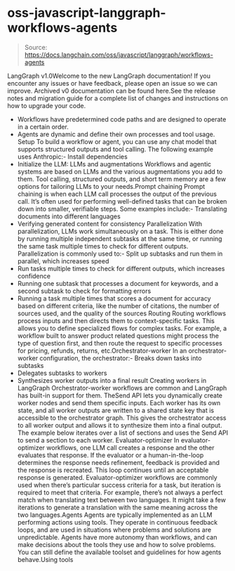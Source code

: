 # oss-javascript-langgraph-workflows-agents

> Source: https://docs.langchain.com/oss/javascript/langgraph/workflows-agents

LangGraph v1.0Welcome to the new LangGraph documentation! If you encounter any issues or have feedback, please open an issue so we can improve. Archived v0 documentation can be found here.See the release notes and migration guide for a complete list of changes and instructions on how to upgrade your code.
- Workflows have predetermined code paths and are designed to operate in a certain order.
- Agents are dynamic and define their own processes and tool usage.
Setup
To build a workflow or agent, you can use any chat model that supports structured outputs and tool calling. The following example uses Anthropic:- Install dependencies
- Initialize the LLM:
LLMs and augmentations
Workflows and agentic systems are based on LLMs and the various augmentations you add to them. Tool calling, structured outputs, and short term memory are a few options for tailoring LLMs to your needs.Prompt chaining
Prompt chaining is when each LLM call processes the output of the previous call. It’s often used for performing well-defined tasks that can be broken down into smaller, verifiable steps. Some examples include:- Translating documents into different languages
- Verifying generated content for consistency
Parallelization
With parallelization, LLMs work simultaneously on a task. This is either done by running multiple independent subtasks at the same time, or running the same task multiple times to check for different outputs. Parallelization is commonly used to:- Split up subtasks and run them in parallel, which increases speed
- Run tasks multiple times to check for different outputs, which increases confidence
- Running one subtask that processes a document for keywords, and a second subtask to check for formatting errors
- Running a task multiple times that scores a document for accuracy based on different criteria, like the number of citations, the number of sources used, and the quality of the sources
Routing
Routing workflows process inputs and then directs them to context-specific tasks. This allows you to define specialized flows for complex tasks. For example, a workflow built to answer product related questions might process the type of question first, and then route the request to specific processes for pricing, refunds, returns, etc.Orchestrator-worker
In an orchestrator-worker configuration, the orchestrator:- Breaks down tasks into subtasks
- Delegates subtasks to workers
- Synthesizes worker outputs into a final result
Creating workers in LangGraph
Orchestrator-worker workflows are common and LangGraph has built-in support for them. TheSend
API lets you dynamically create worker nodes and send them specific inputs. Each worker has its own state, and all worker outputs are written to a shared state key that is accessible to the orchestrator graph. This gives the orchestrator access to all worker output and allows it to synthesize them into a final output. The example below iterates over a list of sections and uses the Send
API to send a section to each worker.
Evaluator-optimizer
In evaluator-optimizer workflows, one LLM call creates a response and the other evaluates that response. If the evaluator or a human-in-the-loop determines the response needs refinement, feedback is provided and the response is recreated. This loop continues until an acceptable response is generated. Evaluator-optimizer workflows are commonly used when there’s particular success criteria for a task, but iteration is required to meet that criteria. For example, there’s not always a perfect match when translating text between two languages. It might take a few iterations to generate a translation with the same meaning across the two languages.Agents
Agents are typically implemented as an LLM performing actions using tools. They operate in continuous feedback loops, and are used in situations where problems and solutions are unpredictable. Agents have more autonomy than workflows, and can make decisions about the tools they use and how to solve problems. You can still define the available toolset and guidelines for how agents behave.Using tools